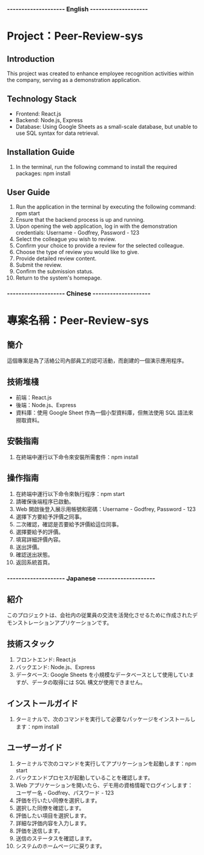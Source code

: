### -------------------- English --------------------

# Project：Peer-Review-sys

## Introduction

This project was created to enhance employee recognition activities within the company, serving as a demonstration application.

## Technology Stack

- Frontend: React.js
- Backend: Node.js, Express
- Database: Using Google Sheets as a small-scale database, but unable to use SQL syntax for data retrieval.

## Installation Guide

1. In the terminal, run the following command to install the required packages: npm install

## User Guide

1. Run the application in the terminal by executing the following command: npm start
2. Ensure that the backend process is up and running.
3. Upon opening the web application, log in with the demonstration credentials: Username - Godfrey, Password - 123
4. Select the colleague you wish to review.
5. Confirm your choice to provide a review for the selected colleague.
6. Choose the type of review you would like to give.
7. Provide detailed review content.
8. Submit the review.
9. Confirm the submission status.
10. Return to the system's homepage.

### -------------------- Chinese --------------------

# 專案名稱：Peer-Review-sys

## 簡介

這個專案是為了活絡公司內部員工的認可活動，而創建的一個演示應用程序。

## 技術堆棧

- 前端：React.js
- 後端：Node.js、Express
- 資料庫：使用 Google Sheet 作為一個小型資料庫，但無法使用 SQL 語法來撈取資料。

## 安裝指南

1. 在終端中運行以下命令來安裝所需套件：npm install

## 操作指南

1. 在終端中運行以下命令來執行程序：npm start
2. 請確保後端程序已啟動。
3. Web 開啟後登入展示用帳號和密碼：Username - Godfrey, Password - 123
4. 選擇下方要給予評價之同事。
5. 二次確認，確認是否要給予評價給這位同事。
6. 選擇要給予的評價。
7. 填寫詳細評價內容。
8. 送出評價。
9. 確認送出狀態。
10. 返回系統首頁。

### -------------------- Japanese --------------------

## 紹介

このプロジェクトは、会社内の従業員の交流を活発化させるために作成されたデモンストレーションアプリケーションです。

## 技術スタック

1. フロントエンド: React.js
2. バックエンド: Node.js、Express
3. データベース: Google Sheets を小規模なデータベースとして使用していますが、データの取得には SQL 構文が使用できません。

## インストールガイド

1. ターミナルで、次のコマンドを実行して必要なパッケージをインストールします：npm install

## ユーザーガイド

1. ターミナルで次のコマンドを実行してアプリケーションを起動します：npm start
2. バックエンドプロセスが起動していることを確認します。
3. Web アプリケーションを開いたら、デモ用の資格情報でログインします：ユーザー名 - Godfrey、パスワード - 123
4. 評価を行いたい同僚を選択します。
5. 選択した同僚を確認します。
6. 評価したい項目を選択します。
7. 詳細な評価内容を入力します。
8. 評価を送信します。
9. 送信のステータスを確認します。
10. システムのホームページに戻ります。
